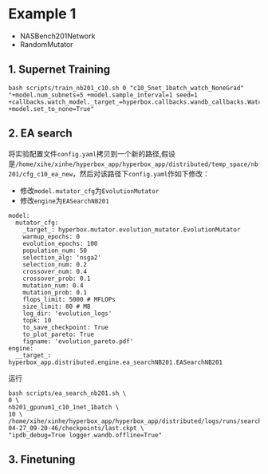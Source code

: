 
# Example 1

- NASBench201Network
- RandomMutator

## 1. Supernet Training

```
bash scripts/train_nb201_c10.sh 0 "c10_5net_1batch_watch_NoneGrad" "+model.num_subnets=5 +model.sample_interval=1 seed=1 +callbacks.watch_model._target_=hyperbox.callbacks.wandb_callbacks.WatchModel +model.set_to_none=True" 
```

## 2. EA search

将实验配置文件`config.yaml`拷贝到一个新的路径,假设是`/home/xihe/xinhe/hyperbox_app/hyperbox_app/distributed/temp_space/nb201/cfg_c10_ea_new`，然后对该路径下`config.yaml`作如下修改：

- 修改`model.mutator_cfg`为`EvolutionMutator`
- 修改`engine`为`EASearchNB201`

```
model:
  mutator_cfg:
    _target_: hyperbox.mutator.evolution_mutator.EvolutionMutator
    warmup_epochs: 0
    evolution_epochs: 100
    population_num: 50
    selection_alg: 'nsga2'
    selection_num: 0.2
    crossover_num: 0.4
    crossover_prob: 0.1
    mutation_num: 0.4
    mutation_prob: 0.1
    flops_limit: 5000 # MFLOPs
    size_limit: 80 # MB
    log_dir: 'evolution_logs'
    topk: 10
    to_save_checkpoint: True
    to_plot_pareto: True
    figname: 'evolution_pareto.pdf'
engine:
  __target_: hyperbox_app.distributed.engine.ea_searchNB201.EASearchNB201
```

运行

```
bash scripts/ea_search_nb201.sh \
0 \
nb201_gpunum1_c10_1net_1batch \
10 \
/home/xihe/xinhe/hyperbox_app/hyperbox_app/distributed/logs/runs/search_nb201_gpunum1_c10_1net_1batch/2022-04-27_09-20-46/checkpoints/last.ckpt \
"ipdb_debug=True logger.wandb.offline=True"
```

## 3. Finetuning

